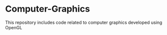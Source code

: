 # Computer-Graphics
This repository includes code related to computer graphics developed using OpenGL
